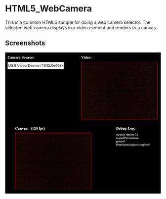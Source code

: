 # HTML5_WebCamera

This is a common HTML5 sample for doing a web camera selector. The selected web camera displays in a video element and renders to a canvas.

## Screenshots

![image_1](images/image_1.png)
